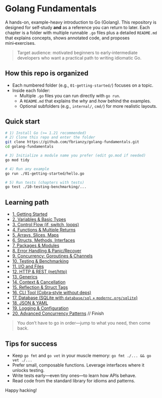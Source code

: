 # Golang Fundamentals

A hands-on, example-heavy introduction to Go (Golang). This repository is designed for self‑study **and** as a reference you can return to later. Each chapter is a folder with multiple runnable `.go` files plus a detailed `README.md` that explains concepts, shows annotated code, and proposes mini‑exercises.

> Target audience: motivated beginners to early‑intermediate developers who want a practical path to writing idiomatic Go.

## How this repo is organized

- Each numbered folder (e.g., `01-getting-started/`) focuses on a topic.
- Inside each folder:
  - Multiple `.go` files you can run directly with `go run`.
  - A `README.md` that explains the *why* and *how* behind the examples.
  - Optional subfolders (e.g., `internal/`, `cmd/`) for more realistic layouts.

## Quick start

```bash
# 1) Install Go (>= 1.21 recommended)
# 2) Clone this repo and enter the folder
git clone https://github.com/fbrianzy/golang-fundamentals.git
cd golang-fundamentals

# 3) Initialize a module name you prefer (edit go.mod if needed)
go mod tidy

# 4) Run any example
go run ./01-getting-started/hello.go

# 5) Run tests (chapters with tests)
go test ./10-testing-benchmarking/...
```

## Learning path

- [1. Getting Started](https://github.com/fbrianzy/golang-fundamentals/tree/main/01-getting-started)
- [2. Variables & Basic Types](https://github.com/fbrianzy/golang-fundamentals/tree/main/02-variables-and-types)
- [3. Control Flow (if, switch, loops)](https://github.com/fbrianzy/golang-fundamentals/tree/main/03-control-flow)
- [4. Functions & Multiple Returns](https://github.com/fbrianzy/golang-fundamentals/tree/main/04-functions)
- [5. Arrays, Slices, Maps](https://github.com/fbrianzy/golang-fundamentals/tree/main/05-collections)
- [6. Structs, Methods, Interfaces](https://github.com/fbrianzy/golang-fundamentals/tree/main/06-structs-methods-interfaces)
- [7. Packages & Modules](https://github.com/fbrianzy/golang-fundamentals/tree/main/07-packages-and-modules)
- [8. Error Handling & Panic/Recover](https://github.com/fbrianzy/golang-fundamentals/tree/main/08-errors-and-panic)
- [9. Concurrency: Goroutines & Channels](https://github.com/fbrianzy/golang-fundamentals/tree/main/09-concurrency-basics)
- [10. Testing & Benchmarking](https://github.com/fbrianzy/golang-fundamentals/tree/main/10-testing-and-benchmarking)
- [11. I/O and Files](https://github.com/fbrianzy/golang-fundamentals/tree/main/11-io-and-files)
- [12. HTTP & REST (net/http)](https://github.com/fbrianzy/golang-fundamentals/tree/main/12-http-and-rest)
- [13. Generics](https://github.com/fbrianzy/golang-fundamentals/tree/main/13-generics)
- [14. Context & Cancellation](https://github.com/fbrianzy/golang-fundamentals/tree/main/14-context-and-cancellation)
- [15. Reflection & Struct Tags](https://github.com/fbrianzy/golang-fundamentals/tree/main/15-reflection-and-tags)
- [16. CLI Tool (Cobra‑style without deps)](https://github.com/fbrianzy/golang-fundamentals/tree/main/16-cli-tool)
- [17. Database (SQLite with `database/sql` + `modernc.org/sqlite`)](https://github.com/fbrianzy/golang-fundamentals/tree/main/17-database-sqlite)
- [18. JSON & YAML](https://github.com/fbrianzy/golang-fundamentals/tree/main/18-json-and-yaml)
- [19. Logging & Configuration](https://github.com/fbrianzy/golang-fundamentals/tree/main/19-logging-and-config)
- [20. Advanced Concurrency Patterns](https://github.com/fbrianzy/golang-fundamentals/tree/main/20-advanced-concurrency) // Finish

> You don’t have to go in order—jump to what you need, then come back.

## Tips for success

- Keep `go fmt` and `go vet` in your muscle memory: `go fmt ./... && go vet ./...`
- Prefer small, composable functions. Leverage interfaces where it unlocks testing.
- Write tests early—even tiny ones—to learn how APIs behave.
- Read code from the standard library for idioms and patterns.

Happy hacking!
